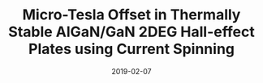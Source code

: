 ---
title: "Micro-Tesla Offset in Thermally Stable AlGaN/GaN 2DEG Hall-effect Plates using Current Spinning"
collection: publications
permalink: /publication/2019-02-07-Hall_3
date: 2019-02-07
venue: 'IEEE Sensors Letters'
paperurl: 'https://doi.org/10.1109/LSENS.2019.2898157'
citation: '<b>Dowling, K.M.</b>, Alpert, H.S., Yalamarthy, A.S., Satterthwaite, P.F., Kumar, S., Köck, H., Ausserlechner, U., and Senesky, D.G., “Micro-Tesla Offset in Thermally Stable AlGaN/GaN 2DEG Hall-effect Plates using Current Spinning,” IEEE Sensors Letters, Vol 3. 3, 2019.'
link: 'https://doi.org/10.1109/LSENS.2019.2898157'
category: 'Hall'

---